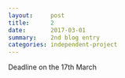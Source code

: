 ```yaml
---
layout:     post
title:      2
date:       2017-03-01
summary:    2nd blog entry
categories: independent-project
---
```


Deadline on the 17th March

